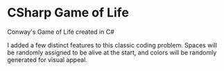 # CSharp Game of Life
 Conway's Game of Life created in C#
 
 I added a few distinct features to this classic coding problem. Spaces will be randomly assigned to be alive at the start, and colors will be randomly generated for visual appeal.
